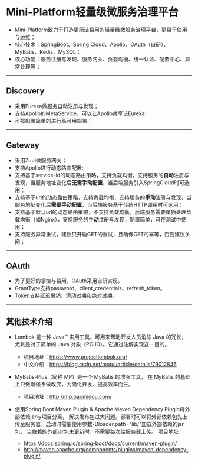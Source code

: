 # Mini-Platform轻量级微服务治理平台

- Mini-Platform致力于打造更简洁易用的轻量级微服务治理平台，更易于使用与运维；
- 核心技术：SpringBoot、Spring Cloud、Apollo、OAuth（自研）、MyBatis、Redis、MySQL；
- 核心功能：服务注册与发现、服务网关、负载均衡、统一认证、配置中心、异常处理等；

---
## Discovery
- 采用Eureka做服务自动注册与发现；
- 支持Apollo的MetaService，可以让Apollo共享该Eureka:
- 可按配置简单的进行高可用部署；

---
## Gateway
- 采用Zuul做服务网关；
- 支持Apollo进行动态路由配置:
- 支持基于service-id的动态路由策略，支持负载均衡，支持服务的**自动**注册与发现，当服务地址变化后**无需手动配置**，当后端服务引入SpringCloud时可选用；
- 支持基于url的动态路由策略，支持负载均衡，支持服务的**手动**注册与发现，当服务地址变化后**需要手动配置**，当后端服务基于传统HTTP调用时可选用；
- 支持基于默认url的动态路由策略，不支持负载均衡，后端服务需要单独处理负载均衡（如Nginx），支持服务的**手动**注册与发现，配置简单，可在测试中使用；
- 支持服务异常重试，建议只开启GET的重试，且确保GET的幂等，否则建议关闭；

---
## OAuth
- 为了更好的掌控与易用，OAuth采用自研实现。
- GrantType支持password、client_credentials、refresh_token。
- Token支持延迟吊销、滑动过期和绝对过期。

---
## 其他技术介绍
- Lombok 是一种 Java™ 实用工具，可用来帮助开发人员消除 Java 的冗长，
尤其是对于简单的 Java 对象（POJO）。它通过注解实现这一目的。
  - 项目地址：https://www.projectlombok.org/ <br>
  - 中文介绍：https://blog.csdn.net/motui/article/details/79012846

- MyBatis-Plus（简称 MP）是一个 MyBatis 的增强工具，
在 MyBatis 的基础上只做增强不做改变，为简化开发、提高效率而生。
   - 项目地址：http://mp.baomidou.com/


- 使用Spring Boot Maven Plugin & Apache Maven Dependency Plugin将外部依赖jar与项目分离，
解决发布包过大问题。部署时可以将外部依赖包先上传至服务器，启动时需要使用参数-Dloader.path="lib/"加载外部依赖的jar包，
当依赖的外部jar包未更新时，不需要每次给服务器上传。
项目地址：
  - https://docs.spring.io/spring-boot/docs/current/maven-plugin/
  - http://maven.apache.org/components/plugins/maven-dependency-plugin/